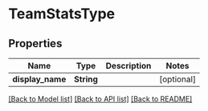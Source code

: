 # TeamStatsType

## Properties

Name | Type | Description | Notes
------------ | ------------- | ------------- | -------------
**display_name** | **String** |  | [optional] 

[[Back to Model list]](../README.md#documentation-for-models) [[Back to API list]](../README.md#documentation-for-api-endpoints) [[Back to README]](../README.md)


